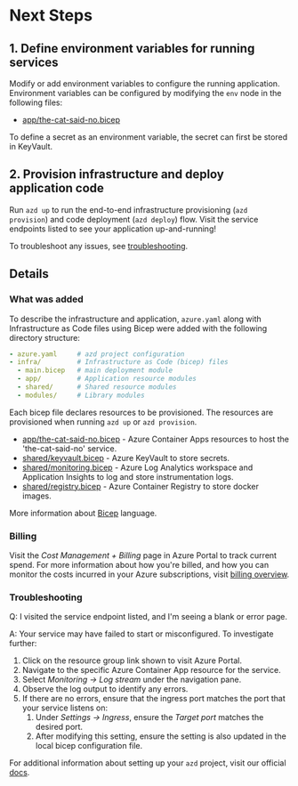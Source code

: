 
# Next Steps

## 1. Define environment variables for running services

Modify or add environment variables to configure the running application. Environment variables can be configured by modifying the `env` node in the following files:

- [app/the-cat-said-no.bicep](./infra/app/the-cat-said-no.bicep)

To define a secret as an environment variable, the secret can first be stored in KeyVault.

## 2. Provision infrastructure and deploy application code

Run `azd up` to run the end-to-end infrastructure provisioning (`azd provision`) and code deployment (`azd deploy`) flow. Visit the service endpoints listed to see your application up-and-running!

To troubleshoot any issues, see [troubleshooting](#troubleshooting).

## Details

### What was added

To describe the infrastructure and application, `azure.yaml` along with Infrastructure as Code files using Bicep were added with the following directory structure:

```yaml
- azure.yaml     # azd project configuration
- infra/         # Infrastructure as Code (bicep) files
  - main.bicep   # main deployment module
  - app/         # Application resource modules
  - shared/      # Shared resource modules
  - modules/     # Library modules
```

Each bicep file declares resources to be provisioned. The resources are provisioned when running `azd up` or `azd provision`.

- [app/the-cat-said-no.bicep](./infra/app/the-cat-said-no.bicep) - Azure Container Apps resources to host the 'the-cat-said-no' service.
- [shared/keyvault.bicep](./infra/shared/keyvault.bicep) - Azure KeyVault to store secrets.
- [shared/monitoring.bicep](./infra/shared/monitoring.bicep) - Azure Log Analytics workspace and Application Insights to log and store instrumentation logs.
- [shared/registry.bicep](./infra/shared/registry.bicep) - Azure Container Registry to store docker images.

More information about [Bicep](https://aka.ms/bicep) language.

### Billing

Visit the *Cost Management + Billing* page in Azure Portal to track current spend. For more information about how you're billed, and how you can monitor the costs incurred in your Azure subscriptions, visit [billing overview](https://learn.microsoft.com/en-us/azure/developer/intro/azure-developer-billing).

### Troubleshooting

Q: I visited the service endpoint listed, and I'm seeing a blank or error page.

A: Your service may have failed to start or misconfigured. To investigate further:

1. Click on the resource group link shown to visit Azure Portal.
1. Navigate to the specific Azure Container App resource for the service.
1. Select *Monitoring -> Log stream* under the navigation pane.
1. Observe the log output to identify any errors.
1. If there are no errors, ensure that the ingress port matches the port that your service listens on:
    1. Under *Settings -> Ingress*, ensure the *Target port* matches the desired port.
    1. After modifying this setting, ensure the setting is also updated in the local bicep configuration file.

For additional information about setting up your `azd` project, visit our official [docs](https://learn.microsoft.com/en-us/azure/developer/azure-developer-cli/make-azd-compatible?pivots=azd-convert).

